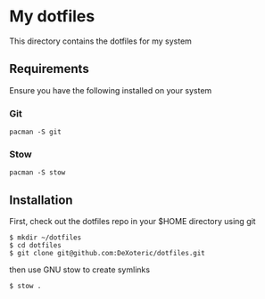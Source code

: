 # My dotfiles

This directory contains the dotfiles for my system

## Requirements

Ensure you have the following installed on your system

### Git

```
pacman -S git
```

### Stow

```
pacman -S stow
```

## Installation

First, check out the dotfiles repo in your $HOME directory using git

```
$ mkdir ~/dotfiles
$ cd dotfiles
$ git clone git@github.com:DeXoteric/dotfiles.git
```

then use GNU stow to create symlinks

```
$ stow .
```
